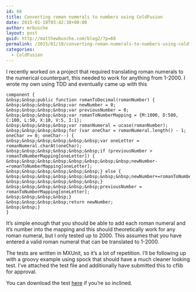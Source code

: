 ```yaml
---
id: 68
title: Converting roman numerals to numbers using ColdFusion
date: 2015-01-10T03:42:38+00:00
author: mrbusche
layout: post
guid: http://matthewbusche.com/blog2/?p=68
permalink: /2015/01/10/converting-roman-numerals-to-numbers-using-coldfusion/
categories:
  - ColdFusion
---
```

I recently worked on a project that required translating roman numerals to the numerical counterpart, this needed to work for anything from 1-2000. I wrote my own using TDD and eventually came up with this

    component {
    &nbsp;&nbsp;public function romanToDecimal(romanNumber) {
    &nbsp;&nbsp;&nbsp;&nbsp;var newNumber = 0;
    &nbsp;&nbsp;&nbsp;&nbsp;var previousNumber = 0;
    &nbsp;&nbsp;&nbsp;&nbsp;var romanToNumberMapping = {M:1000, D:500, C:100, L:50, X:10, V:5, I:1};
    &nbsp;&nbsp;&nbsp;&nbsp;var romanNumeral = ucase(romanNumber);
    &nbsp;&nbsp;&nbsp;&nbsp;for (var oneChar = romanNumeral.length() - 1; oneChar >= 0; oneChar--) {
    &nbsp;&nbsp;&nbsp;&nbsp;&nbsp;&nbsp;var oneLetter = romanNumeral.charAt(oneChar);
    &nbsp;&nbsp;&nbsp;&nbsp;&nbsp;&nbsp;if (previousNumber > romanToNumberMapping[oneLetter]) {
    &nbsp;&nbsp;&nbsp;&nbsp;&nbsp;&nbsp;&nbsp;&nbsp;newNumber-=romanToNumberMapping[oneLetter];
    &nbsp;&nbsp;&nbsp;&nbsp;&nbsp;&nbsp;} else {
    &nbsp;&nbsp;&nbsp;&nbsp;&nbsp;&nbsp;&nbsp;&nbsp;newNumber+=romanToNumberMapping[oneLetter];
    &nbsp;&nbsp;&nbsp;&nbsp;&nbsp;&nbsp;}
    &nbsp;&nbsp;&nbsp;&nbsp;&nbsp;&nbsp;previousNumber = romanToNumberMapping[oneLetter];
    &nbsp;&nbsp;&nbsp;&nbsp;}
    &nbsp;&nbsp;&nbsp;&nbsp;return newNumber;
    &nbsp;&nbsp;}
    }
    

It&#8217;s simple enough that you should be able to add each roman numeral and it&#8217;s number into the mapping and this should theoretically work for any roman numeral, but I only tested up to 2000. This assumes that you have entered a valid roman numeral that can be translated to 1-2000.

The tests are written in MXUnit, so it&#8217;s a lot of repetition. I&#8217;ll be following up with a groovy example using spock that should have a much cleaner looking test. I&#8217;ve attached the test file and additionally have submitted this to cflib for approval.

You can download the test <a href="http://matthewbusche.com/blog/enclosures/testRoman.txt" target="_blank">here</a> if you&#8217;re so inclined.